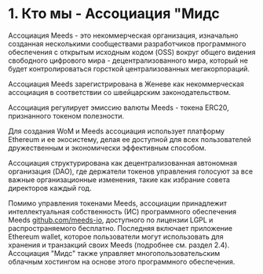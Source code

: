 
# 1. Кто мы - Ассоциация "Мидс

Ассоциация Meeds - это некоммерческая организация, изначально созданная несколькими сообществами разработчиков программного обеспечения с открытым исходным кодом (OSS) вокруг общего видения свободного цифрового мира - децентрализованного мира, который не будет контролироваться горсткой централизованных мегакорпораций.

Ассоциация Meeds зарегистрирована в Женеве как некоммерческая ассоциация в соответствии со швейцарским законодательством.

Ассоциация регулирует эмиссию валюты Meeds - токена ERC20, признанного токеном полезности.

Для создания WoM и Meeds ассоциация использует платформу Ethereum и ее экосистему, делая ее доступной для всех пользователей дружественным и экономически эффективным способом.

Ассоциация структурирована как децентрализованная автономная организация (DAO), где держатели токенов управления голосуют за все важные организационные изменения, такие как избрание совета директоров каждый год.

Помимо управления токенами Meeds, ассоциации принадлежит интеллектуальная собственность (ИС) программного обеспечения Meeds [github.com/meeds-io](https://github.com/meeds-io), доступного по лицензии LGPL и распространяемого бесплатно. Последняя включает приложение Ethereum wallet, которое пользователи могут использовать для хранения и транзакций своих Meeds (подробнее см. раздел 2.4). Ассоциация "Мидс" также управляет многопользовательским облачным хостингом на основе этого программного обеспечения.
